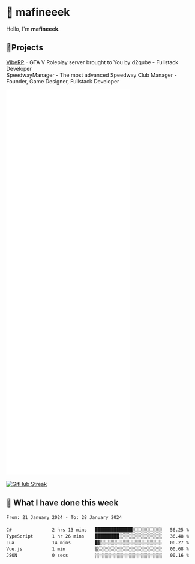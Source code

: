 # 👋 mafineeek
Hello, I'm **mafineeek**.

## 📝Projects

[VibeRP](https://v-rp.pl) - GTA V Roleplay server brought to You by d2qube - Fullstack Developer<br/>
SpeedwayManager - The most advanced Speedway Club Manager - Founder, Game Designer, Fullstack Developer


![](./github-metrics.svg)

[![GitHub Streak](https://streak-stats.demolab.com/?user=mafineeek)](https://git.io/streak-stats)

## 📰 What I have done this week
<!--START_SECTION:waka-->

```txt
From: 21 January 2024 - To: 28 January 2024

C#               2 hrs 13 mins   ██████████████░░░░░░░░░░░   56.25 %
TypeScript       1 hr 26 mins    █████████░░░░░░░░░░░░░░░░   36.48 %
Lua              14 mins         █▓░░░░░░░░░░░░░░░░░░░░░░░   06.27 %
Vue.js           1 min           ▒░░░░░░░░░░░░░░░░░░░░░░░░   00.68 %
JSON             0 secs          ░░░░░░░░░░░░░░░░░░░░░░░░░   00.16 %
```

<!--END_SECTION:waka-->
